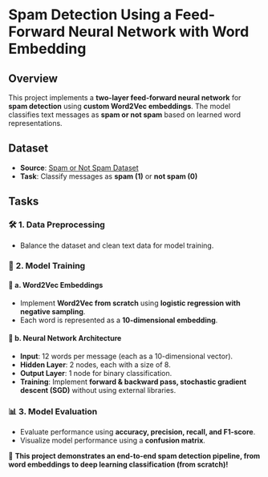 # **Spam Detection Using a Feed-Forward Neural Network with Word Embedding**  

## **Overview**  
This project implements a **two-layer feed-forward neural network** for **spam detection** using **custom Word2Vec embeddings**. The model classifies text messages as **spam or not spam** based on learned word representations.  

## **Dataset**  
- **Source**: [Spam or Not Spam Dataset](https://www.kaggle.com/datasets/ozlerhakan/spam-or-not-spam-dataset?resource=download)  
- **Task**: Classify messages as **spam (1)** or **not spam (0)**  

## **Tasks**  

### 🛠 **1. Data Preprocessing**  
- Balance the dataset and clean text data for model training.  

### 📖 **2. Model Training**  

#### 🔡 **a. Word2Vec Embeddings**  
- Implement **Word2Vec from scratch** using **logistic regression with negative sampling**.  
- Each word is represented as a **10-dimensional embedding**.  

#### 🧠 **b. Neural Network Architecture**  
- **Input**: 12 words per message (each as a 10-dimensional vector).  
- **Hidden Layer**: 2 nodes, each with a size of 8.  
- **Output Layer**: 1 node for binary classification.  
- **Training**: Implement **forward & backward pass, stochastic gradient descent (SGD)** without using external libraries.  

### 📊 **3. Model Evaluation**  
- Evaluate performance using **accuracy, precision, recall, and F1-score**.  
- Visualize model performance using a **confusion matrix**.  

🚀 **This project demonstrates an end-to-end spam detection pipeline, from word embeddings to deep learning classification (from scratch)!**
